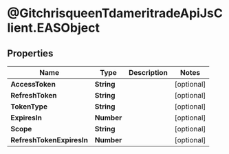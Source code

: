 # @GitchrisqueenTdameritradeApiJsClient.EASObject

## Properties
Name | Type | Description | Notes
------------ | ------------- | ------------- | -------------
**AccessToken** | **String** |  | [optional] 
**RefreshToken** | **String** |  | [optional] 
**TokenType** | **String** |  | [optional] 
**ExpiresIn** | **Number** |  | [optional] 
**Scope** | **String** |  | [optional] 
**RefreshTokenExpiresIn** | **Number** |  | [optional] 
